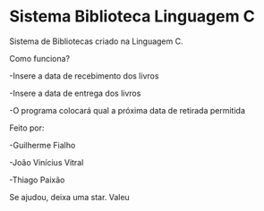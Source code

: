 # Sistema Biblioteca Linguagem C

Sistema de Bibliotecas criado na Linguagem C.

Como funciona?

-Insere a data de recebimento dos livros

-Insere a data de entrega dos livros

-O programa colocará qual a próxima data de retirada permitida
  
  
  
Feito por:

  -Guilherme Fialho

  -João Vinícius Vitral

  -Thiago Paixão
  
  
Se ajudou, deixa uma star. Valeu
